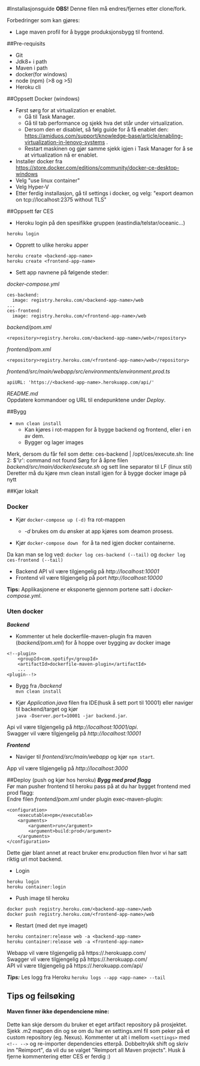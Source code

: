  #Installasjonsguide
**OBS!**
Denne filen må endres/fjernes etter clone/fork.

Forbedringer som kan gjøres:
* Lage maven profil for å bygge produksjonsbygg til frontend.

##Pre-requisits
- Git
- Jdk8+ i path
- Maven i path
- docker(for windows)
- node (npm) (>8 og >5)
- Heroku cli

##Oppsett Docker (windows)
- Først sørg for at virtualization er enablet.
    - Gå til Task Manager.
    - Gå til tab performance og sjekk hva det står under virtualization.
    - Dersom den er disablet, så følg guide for å få enablet den: https://amiduos.com/support/knowledge-base/article/enabling-virtualization-in-lenovo-systems .
    - Restart maskinen og gjør samme sjekk igjen i Task Manager for å se at virtualization nå er enablet.
- Installer docker fra https://store.docker.com/editions/community/docker-ce-desktop-windows
- Velg "use linux container"
- Velg Hyper-V
- Etter ferdig installasjon, gå til settings i docker, og velg: "export deamon on tcp://localhost:2375 without TLS"

##Oppsett før CES
* Heroku login på den spesifikke gruppen (eastindia/telstar/oceanic...)
```
heroku login
```

* Opprett to ulike heroku apper
```
heroku create <backend-app-name>
heroku create <frontend-app-name>
```
* Sett app navnene på følgende steder:

_docker-compose.yml_
```
ces-backend:
  image: registry.heroku.com/<backend-app-name>/web
...
ces-frontend:
  image: registry.heroku.com/<frontend-app-name>/web
```
_backend/pom.xml_
```
<repository>registry.heroku.com/<backend-app-name>/web</repository>
```
_frontend/pom.xml_
```
<repository>registry.heroku.com/<frontend-app-name>/web</repository>
```
_frontend/src/main/webapp/src/environments/environment.prod.ts_
```
apiURL: 'https://<backend-app-name>.herokuapp.com/api/'
```

_README.md_  
Oppdatere kommandoer og URL til endepunktene under _Deploy_.

##Bygg
* ```mvn clean install```
    - Kan kjøres i rot-mappen for å bygge backend og frontend, eller i en av dem.
    - Bygger og lager images

Merk, dersom du får feil som dette:
ces-backend     | /opt/ces/execute.sh: line 2: $'\r': command not found
Sørg for å åpne filen _backend/src/main/docker/execute.sh_ og sett line separator til LF (linux stil)
Deretter må du kjøre mvn clean install igjen for å bygge docker image på nytt

##Kjør lokalt
### Docker
* Kjør ```docker-compose up (-d)``` fra rot-mappen
    * _-d_ brukes om du ønsker at app kjøres som deamon prosess.

* Kjør ```docker-compose down ``` for å ta ned igjen docker containerne.

Da kan man se log ved: ```docker log ces-backend (--tail)``` og ```docker log ces-frontend (--tail)```
* Backend API vil være tilgjengelig på _http://localhost:10001_
* Frontend vil være tilgjengelig på port _http://localhost:10000_

**Tips:** Applikasjonene er eksponerte gjennom portene satt i _docker-compose.yml_.

### Uten docker
***Backend***

* Kommenter ut hele dockerfile-maven-plugin fra maven (_backend/pom.xml_) for å hoppe over bygging av docker image  
```
<!--plugin>
	<groupId>com.spotify</groupId>
	<artifactId>dockerfile-maven-plugin</artifactId>
	...
<plugin--!>
```

* Bygg fra _/backend_   
```mvn clean install```

* Kjør _Application.java_ filen fra IDE(husk å sett port til 10001) 
eller naviger til backend/target og kjør  
```java -Dserver.port=10001 -jar backend.jar```.

Api vil være tilgjengelig på _http://localhost:10001/api_.  
Swagger vil være tilgjengelig på _http://localhost:10001_

***Frontend***

* Naviger til _frontend/src/main/webapp_ og kjør ```npm start```.

App vil være tilgjengelig på _http://localhost:3000_

##Deploy (push og kjør hos heroku)
***Bygg med prod flagg***  
Før man pusher frontend til heroku pass på at du har bygget frontend med prod flagg:  
Endre filen _frontend/pom.xml_ under plugin exec-maven-plugin:
```
<configuration>
    <executable>npm</executable>
    <arguments>
        <argument>run</argument>
        <argument>build:prod</argument>
    </arguments>
</configuration>
```  

Dette gjør blant annet at react bruker env.production filen hvor vi har satt riktig url mot backend.

* Login
```
heroku login
heroku container:login
```
* Push image til heroku
```
docker push registry.heroku.com/<backend-app-name>/web
docker push registry.heroku.com/<frontend-app-name>/web
```
* Restart (med det nye imaget)
```
heroku container:release web -a <backend-app-name>
heroku container:release web -a <frontend-app-name>
```

Webapp vil være tilgjengelig på https://<frontend-app-name>.herokuapp.com/  
Swagger vil være tilgjengelig på https://<backend-app-name>.herokuapp.com/  
API vil være tilgjengelig på https://<backend-app-name>.herokuapp.com/api/

***Tips:***
Les logg fra Heroku ```heroku logs --app <app-name> --tail```

## Tips og feilsøking
#### Maven finner ikke dependenciene mine:
Dette kan skje dersom du bruker et eget artifact repository på prosjektet. Sjekk .m2 mappen din og se om du har 
en settings.xml fil som peker på et custom repository (eg. Nexus). Kommenter ut alt i mellom `<settings>` med `<!-- -->`
og re-importer dependencies etterpå. Dobbeltrykk shift og skriv inn "Reimport", da vil du se valget 
"Reimport all Maven projects". Husk å fjerne kommentering etter CES er ferdig :)
 
